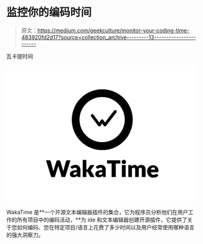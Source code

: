 # 监控你的编码时间

> 原文：<https://medium.com/geekculture/monitor-your-coding-time-483920fd2d17?source=collection_archive---------13----------------------->

瓦卡提时间

![](img/8d9938bc16358cbb9c7c6b750aa12888.png)

WakaTime 是**一个开源文本编辑器插件的集合，它为程序员分析他们在用户工作的所有项目中的编码活动，**为 ide 和文本编辑器创建开源插件，它提供了关于您如何编码、您在特定项目/语言上花费了多少时间以及用户经常使用哪种语言的强大洞察力。